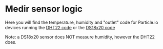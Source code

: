 # Medir sensor logic

Here you will find the temperature, humidity and "outlet" code for
Particle.io devices running the [DHT22 code](src/dht22-sensor.ino)
or the [DS18x20 code](src/ds18x20-sensor.ino)

Note: a DS18x20 sensor does NOT measure humidity, however the DHT22 does.
